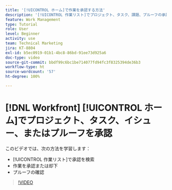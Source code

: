 ```yaml
---
title: '[!UICONTROL ホーム]で作業を承認する方法'
description: '[!UICONTROL 作業リスト]でプロジェクト、タスク、課題、プルーフの承認要求を検索し、 [!DNL  Workfront] で作業を承認または却下する方法について説明します。'
feature: Work Management
type: Tutorial
role: User
level: Beginner
activity: use
team: Technical Marketing
jira: KT-8804
exl-id: b5ec0919-01b1-4bc8-86bd-91ee73d925a6
doc-type: video
source-git-commit: bbdf99c6bc1be714077fd94fc3f8325394de36b3
workflow-type: ht
source-wordcount: '57'
ht-degree: 100%

---
```


# [!DNL Workfront] [!UICONTROL ホーム]でプロジェクト、タスク、イシュー、またはプルーフを承認

このビデオでは、次の方法を学習します：

* [!UICONTROL 作業リスト]で承認を検索
* 作業を承認または却下
* プルーフの確認

>[!VIDEO](https://video.tv.adobe.com/v/335105/?quality=12&learn=on&enablevpops=1)

<!--
learn more URLs
-->
